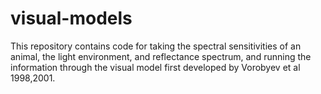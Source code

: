 # visual-models
This repository contains code for taking the spectral sensitivities of an animal, the light environment, and reflectance spectrum, and running the information through the visual model first developed by Vorobyev et al 1998,2001.
